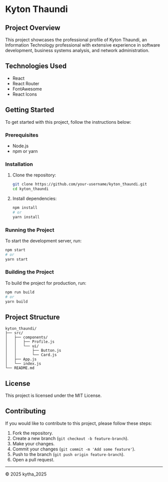 # Kyton Thaundi

## Project Overview
This project showcases the professional profile of Kyton Thaundi, an Information Technology professional with extensive experience in software development, business systems analysis, and network administration.

## Technologies Used
- React
- React Router
- FontAwesome
- React Icons

## Getting Started
To get started with this project, follow the instructions below:

### Prerequisites
- Node.js
- npm or yarn

### Installation
1. Clone the repository:
   ```bash
   git clone https://github.com/your-username/kyton_thaundi.git
   cd kyton_thaundi
   ```

2. Install dependencies:
   ```bash
   npm install
   # or
   yarn install
   ```

### Running the Project
To start the development server, run:
```bash
npm start
# or
yarn start
```

### Building the Project
To build the project for production, run:
```bash
npm run build
# or
yarn build
```

## Project Structure
```
kyton_thaundi/
├── src/
│   ├── components/
│   │   ├── Profile.js
│   │   └── ui/
│   │       ├── Button.js
│   │       └── Card.js
│   ├── App.js
│   └── index.js
└── README.md
```

## License
This project is licensed under the MIT License.

## Contributing
If you would like to contribute to this project, please follow these steps:

1. Fork the repository.
2. Create a new branch (`git checkout -b feature-branch`).
3. Make your changes.
4. Commit your changes (`git commit -m 'Add some feature'`).
5. Push to the branch (`git push origin feature-branch`).
6. Open a pull request.

---

© 2025 kytha_2025
